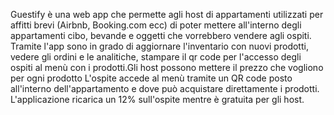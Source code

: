 Guestify è una web app che permette agli host di appartamenti utilizzati per affitti brevi (Airbnb, Booking.com ecc) di poter mettere all'interno degli appartamenti cibo, bevande e oggetti che vorrebbero vendere agli ospiti. Tramite l'app sono in grado di aggiornare l'inventario con nuovi prodotti, vedere gli ordini e le analitiche, stampare il qr code per l'accesso degli ospiti al menù con i prodotti.Gli host possono mettere il prezzo che vogliono per ogni prodotto
L'ospite accede al menù tramite un QR code posto all'interno dell'appartamento e dove può acquistare direttamente i prodotti.
L'applicazione ricarica un 12% sull'ospite mentre è gratuita per gli host.